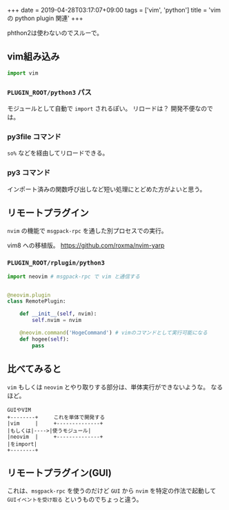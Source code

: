+++
date = 2019-04-28T03:17:07+09:00
tags = ['vim', 'python']
title = 'vim の python plugin 関連'
+++

phthon2は使わないのでスルーで。

## vim組み込み

```python
import vim
```

### `PLUGIN_ROOT/python3` パス

モジュールとして自動で `import` されるぽい。
リロードは？
開発不便なのでは。

### py3file コマンド

`so%` などを経由してリロードできる。

### py3 コマンド

インポート済みの関数呼び出しなど短い処理にとどめた方がよいと思う。

## リモートプラグイン
`nvim` の機能で `msgpack-rpc` を通した別プロセスでの実行。

vim8 への移植版。 https://github.com/roxma/nvim-yarp

### `PLUGIN_ROOT/rplugin/python3`

```python
import neovim # msgpack-rpc で vim と通信する


@neovim.plugin
class RemotePlugin:

    def __init__(self, nvim):
        self.nvim = nvim

    @neovim.command('HogeCommand') # vimのコマンドとして実行可能になる
    def hogee(self):
        pass
```

## 比べてみると

`vim` もしくは `neovim` とやり取りする部分は、単体実行ができないような。
なるほど。

```
GUIやVIM
+--------+     これを単体で開発する
|vim     |     +--------------+
|もしくは|---->|使うモジュール|
|neovim  |     +--------------+
|をimport|
+--------+
```

## リモートプラグイン(GUI)

これは、`msgpack-rpc` を使うのだけど `GUI` から `nvim` を特定の作法で起動して `GUIイベントを受け取る` というものでちょっと違う。

